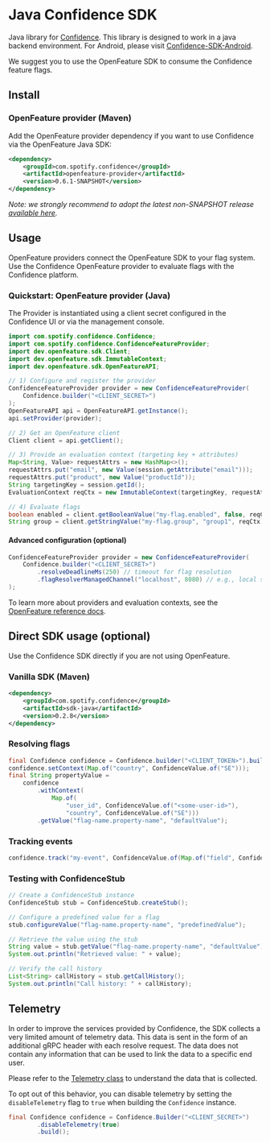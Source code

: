 # Java Confidence SDK

Java library for [Confidence](https://confidence.spotify.com/). This library is designed to work in a java backend environment. For Android, please visit [Confidence-SDK-Android](https://github.com/spotify/confidence-sdk-android).

We suggest you to use the OpenFeature SDK to consume the Confidence feature flags.

## Install

### OpenFeature provider (Maven)

Add the OpenFeature provider dependency if you want to use Confidence via the OpenFeature Java SDK:

<!-- x-release-please-start-version -->
```xml
<dependency>
    <groupId>com.spotify.confidence</groupId>
    <artifactId>openfeature-provider</artifactId>
    <version>0.6.1-SNAPSHOT</version>
</dependency>
```
<!---x-release-please-end-->

_Note: we strongly recommend to adopt the latest non-SNAPSHOT release [available here](https://github.com/spotify/confidence-sdk-java/releases/)._


## Usage

OpenFeature providers connect the OpenFeature SDK to your flag system. Use the Confidence OpenFeature provider to evaluate flags with the Confidence platform.

### Quickstart: OpenFeature provider (Java)

The Provider is instantiated using a client secret configured in the Confidence UI or via the management console.

```java
import com.spotify.confidence.Confidence;
import com.spotify.confidence.ConfidenceFeatureProvider;
import dev.openfeature.sdk.Client;
import dev.openfeature.sdk.ImmutableContext;
import dev.openfeature.sdk.OpenFeatureAPI;

// 1) Configure and register the provider
ConfidenceFeatureProvider provider = new ConfidenceFeatureProvider(
    Confidence.builder("<CLIENT_SECRET>")
);
OpenFeatureAPI api = OpenFeatureAPI.getInstance();
api.setProvider(provider);

// 2) Get an OpenFeature client
Client client = api.getClient();

// 3) Provide an evaluation context (targeting key + attributes)
Map<String, Value> requestAttrs = new HashMap<>();
requestAttrs.put("email", new Value(session.getAttribute("email")));
requestAttrs.put("product", new Value("productId"));
String targetingKey = session.getId();
EvaluationContext reqCtx = new ImmutableContext(targetingKey, requestAttrs);

// 4) Evaluate flags
boolean enabled = client.getBooleanValue("my-flag.enabled", false, reqCtx);
String group = client.getStringValue("my-flag.group", "group1", reqCtx);
```

#### Advanced configuration (optional)

```java
ConfidenceFeatureProvider provider = new ConfidenceFeatureProvider(
    Confidence.builder("<CLIENT_SECRET>")
        .resolveDeadlineMs(250) // timeout for flag resolution
        .flagResolverManagedChannel("localhost", 8080) // e.g., local sidecar
);
```

To learn more about providers and evaluation contexts, see the [OpenFeature reference docs](https://github.com/open-feature/java-sdk).

## Direct SDK usage (optional)

Use the Confidence SDK directly if you are not using OpenFeature. 

### Vanilla SDK (Maven)

<!-- x-release-please-start-version -->
```xml
<dependency>
    <groupId>com.spotify.confidence</groupId>
    <artifactId>sdk-java</artifactId>
    <version>0.2.8</version>
</dependency>
```
<!---x-release-please-end-->

### Resolving flags
```java
final Confidence confidence = Confidence.builder("<CLIENT_TOKEN>").build();
confidence.setContext(Map.of("country", ConfidenceValue.of("SE")));
final String propertyValue =
    confidence
        .withContext(
            Map.of(
                "user_id", ConfidenceValue.of("<some-user-id>"),
                "country", ConfidenceValue.of("SE")))
        .getValue("flag-name.property-name", "defaultValue");
```

### Tracking events
```java
confidence.track("my-event", ConfidenceValue.of(Map.of("field", ConfidenceValue.of("data"))));
```

### Testing with ConfidenceStub

```java
// Create a ConfidenceStub instance
ConfidenceStub stub = ConfidenceStub.createStub();

// Configure a predefined value for a flag
stub.configureValue("flag-name.property-name", "predefinedValue");

// Retrieve the value using the stub
String value = stub.getValue("flag-name.property-name", "defaultValue");
System.out.println("Retrieved value: " + value);

// Verify the call history
List<String> callHistory = stub.getCallHistory();
System.out.println("Call history: " + callHistory);
```

## Telemetry

In order to improve the services provided by Confidence, the SDK collects a very limited amount of telemetry data. 
This data is sent in the form of an additional gRPC header with each resolve request. The data does not contain any 
information that can be used to link the data to a specific end user.

Please refer to the [Telemetry class](sdk-java/src/main/java/com/spotify/confidence/telemetry/Telemetry.java) to understand the data that is collected.

To opt out of this behavior, you can disable telemetry by setting the `disableTelemetry` flag to `true` when building the `Confidence` instance.

```java
final Confidence confidence = Confidence.Builder("<CLIENT_SECRET>")
        .disableTelemetry(true)
        .build();
```
